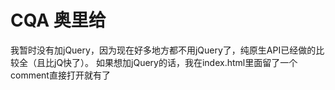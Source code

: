 # CQA 奥里给

我暂时没有加jQuery，因为现在好多地方都不用jQuery了，纯原生API已经做的比较全（且比jQ快了）。
如果想加jQuery的话，我在index.html里面留了一个comment直接打开就有了
